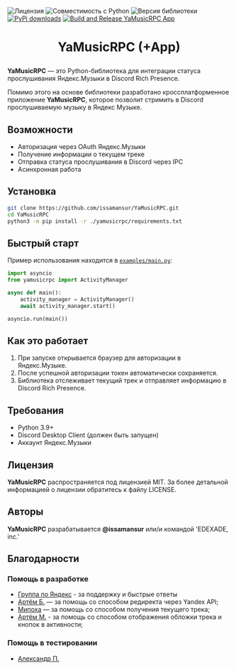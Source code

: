 ![Лицензия](https://img.shields.io/badge/Лицензия-MIT-blue)
![Совместимость с Python](https://img.shields.io/badge/Python-3.8--3.13-blue)
![Версия библиотеки](https://img.shields.io/badge/pip-1.1.1-blue)
[![PyPi downloads](https://img.shields.io/pypi/dm/yamusicrpc.svg)](https://pypi.org/project/yamusicrpc/)
[![Build and Release YaMusicRPC App](https://github.com/issamansur/YaMusicRPC/actions/workflows/build-app.yml/badge.svg)](https://github.com/issamansur/YaMusicRPC/actions/workflows/build-app.yml)

# <p align="center"> YaMusicRPC (+App) </p>

**YaMusicRPC** — это Python-библиотека для интеграции статуса прослушивания Яндекс.Музыки в Discord Rich Presence.

Помимо этого на основе библиотеки разработано кроссплатформенное приложение **YaMusicRPC**,
которое позволит стримить в Discord прослушиваемую музыку в Яндекс Музыке.

## Возможности

- Авторизация через OAuth Яндекс.Музыки
- Получение информации о текущем треке
- Отправка статуса прослушивания в Discord через IPC
- Асинхронная работа

## Установка

```sh
git clone https://github.com/issamansur/YaMusicRPC.git
cd YaMusicRPC
python3 -m pip install -r ./yamusicrpc/requirements.txt
```

## Быстрый старт

Пример использования находится в [`examples/main.py`](examples/main.py):

```py
import asyncio
from yamusicrpc import ActivityManager

async def main():
    activity_manager = ActivityManager()
    await activity_manager.start()

asyncio.run(main())
```

## Как это работает

1. При запуске открывается браузер для авторизации в Яндекс.Музыке.
2. После успешной авторизации токен автоматически сохраняется.
3. Библиотека отслеживает текущий трек и отправляет информацию в Discord Rich Presence.

## Требования

- Python 3.9+
- Discord Desktop Client (должен быть запущен)
- Аккаунт Яндекс.Музыки

## Лицензия

**YaMusicRPC** распространяется под лицензией MIT. За более детальной информацией о лицензии обратитесь к файлу LICENSE.

## Авторы

**YaMusicRPC** разрабатывается **@issamansur** или/и командой 'EDEXADE, inc.'

## Благодарности

### Помощь в разработке

- [Группа по Яндекс](https://t.me/yandex_music_api) - за поддержку и быстрые ответы
- [Артём Б.](https://artembay.ru) — за помощь со способом редиректа через Yandex API;
- [Мипоха](https://mipoh.ru) — за помощь со способом получения текущего трека;
- [Артём М.](https://github.com/TheKing-OfTime) - за помощь со способом отображения обложки трека и кнопок в активности;

### Помощь в тестировании

- [Александр П.]()
